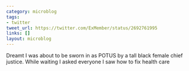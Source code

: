 ```yaml
---
category: microblog
tags:
- twitter
tweet_url: https://twitter.com/ExMember/status/2692761995
links: []
layout: microblog
---
```

Dreamt I was about to be sworn in as POTUS by a tall black female chief justice. While waiting I asked everyone I saw how to fix health care
